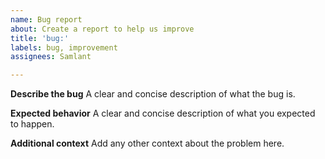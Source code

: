 ```yaml
---
name: Bug report
about: Create a report to help us improve
title: 'bug:'
labels: bug, improvement
assignees: Samlant

---
```


**Describe the bug**
A clear and concise description of what the bug is.

**Expected behavior**
A clear and concise description of what you expected to happen.

**Additional context**
Add any other context about the problem here.
